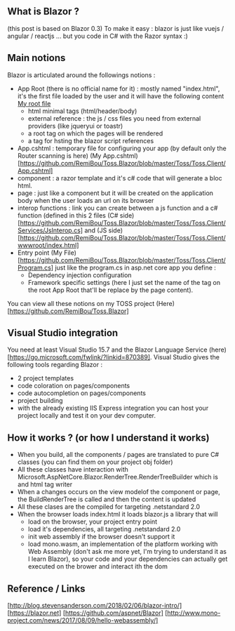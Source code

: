 ## What is Blazor ?
(this post is based on Blazor 0.3)
To make it easy : blazor is just like vuejs / angular / reactjs ... but you code in C# with the Razor syntax :)

## Main notions
Blazor is articulated around the followings notions :
- App Root (there is no official name for it) : mostly named "index.html", it's the first file loaded by the user and it will have the following content [My root file](https://github.com/RemiBou/Toss.Blazor/blob/master/Toss/Toss.Client/wwwroot/index.html)
  - html minimal tags (html/header/body)
  - external reference : the js / css files you need from external providers (like jqueryui or toastr)
  - a root tag on which the pages will be rendered
  - a tag for hsting the blazor script references
- App.cshtml : temporary file for configuring your app (by default only the Router scanning is here) (My App.cshtml)[https://github.com/RemiBou/Toss.Blazor/blob/master/Toss/Toss.Client/App.cshtml]
- component : a razor template and it's c# code that will generate a bloc html.
- page : just like a component but it will be created on the application body when the user loads an url on its browser
- interop functions : link you can create between a js function and a c# function (defined in this 2 files (C# side)[https://github.com/RemiBou/Toss.Blazor/blob/master/Toss/Toss.Client/Services/JsInterop.cs] and (JS side)[https://github.com/RemiBou/Toss.Blazor/blob/master/Toss/Toss.Client/wwwroot/index.html]
- Entry point (My File)[https://github.com/RemiBou/Toss.Blazor/blob/master/Toss/Toss.Client/Program.cs] just like the program.cs in asp.net core app you define :
  - Dependency injection configuration
  - Framework specific settings (here I just set the name of the tag on the root App Root that'll be replace by the page content).

You can view all these notions on my TOSS project (Here)[https://github.com/RemiBou/Toss.Blazor]

## Visual Studio integration
You need at least Visual Studio 15.7 and the Blazor Language Service (here)[https://go.microsoft.com/fwlink/?linkid=870389].
Visual Studio gives the following tools regarding Blazor :
- 2 project templates
- code coloration on pages/components
- code autocompletion on pages/components
- project building
- with the already existing IIS Express integration you can host your project locally and test it on your dev computer.

## How it works ? (or how I understand it works)
- When you build, all the components / pages are translated to pure C# classes (you can find them on your project obj folder)
- All these classes have interaction with Microsoft.AspNetCore.Blazor.RenderTree.RenderTreeBuilder which is and html tag writer
- When a changes occurs on the view modelof the component or page, the  BuildRenderTree is called and then the content is updated
- All these clases are the compiled for targeting .netstandard 2.0
- When the browser loads index.html it loads blazor.js a library that will 
  - load on the browser, your project entry point
  - load it's dependencies, all targeting .netstandard 2.0
  - init web assembly if the browser doesn't support it
  - load mono.wasm, an implementation of the platform working with Web Assembly (don't ask me more yet, I'm trying to understand it as I learn Blazor), so your code and your dependencies can actually get executed on the brower and interact ith the dom

## Reference / Links
[http://blog.stevensanderson.com/2018/02/06/blazor-intro/]
[https://blazor.net]
[https://github.com/aspnet/Blazor]
[http://www.mono-project.com/news/2017/08/09/hello-webassembly/]
